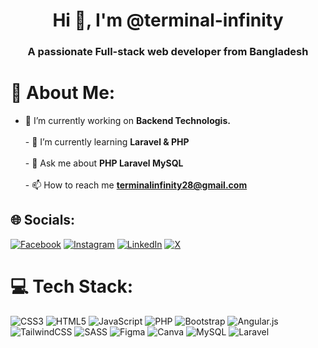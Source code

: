 <h1 align="center">Hi 👋, I'm @terminal-infinity</h1>
<h3 align="center">A passionate Full-stack web developer from Bangladesh</h3>

# 💫 About Me:
- 🔭 I’m currently working on **Backend Technologis.**<br><br>- 🌱 I’m currently learning **Laravel & PHP**<br><br>- 💬 Ask me about **PHP Laravel MySQL**<br><br>- 📫 How to reach me **terminalinfinity28@gmail.com**


## 🌐 Socials:
[![Facebook](https://img.shields.io/badge/Facebook-%231877F2.svg?logo=Facebook&logoColor=white)](https://facebook.com/jannatnoor29) [![Instagram](https://img.shields.io/badge/Instagram-%23E4405F.svg?logo=Instagram&logoColor=white)](https://instagram.com/jannat.coding) [![LinkedIn](https://img.shields.io/badge/LinkedIn-%230077B5.svg?logo=linkedin&logoColor=white)](https://linkedin.com/in/nurjannat29) [![X](https://img.shields.io/badge/X-black.svg?logo=X&logoColor=white)](https://x.com/terminalinfinty) 

# 💻 Tech Stack:
![CSS3](https://img.shields.io/badge/css3-%231572B6.svg?style=for-the-badge&logo=css3&logoColor=white) ![HTML5](https://img.shields.io/badge/html5-%23E34F26.svg?style=for-the-badge&logo=html5&logoColor=white) ![JavaScript](https://img.shields.io/badge/javascript-%23323330.svg?style=for-the-badge&logo=javascript&logoColor=%23F7DF1E) ![PHP](https://img.shields.io/badge/php-%23777BB4.svg?style=for-the-badge&logo=php&logoColor=white) ![Bootstrap](https://img.shields.io/badge/bootstrap-%238511FA.svg?style=for-the-badge&logo=bootstrap&logoColor=white) ![Angular.js](https://img.shields.io/badge/angular.js-%23E23237.svg?style=for-the-badge&logo=angularjs&logoColor=white) ![TailwindCSS](https://img.shields.io/badge/tailwindcss-%2338B2AC.svg?style=for-the-badge&logo=tailwind-css&logoColor=white) ![SASS](https://img.shields.io/badge/SASS-hotpink.svg?style=for-the-badge&logo=SASS&logoColor=white) ![Figma](https://img.shields.io/badge/figma-%23F24E1E.svg?style=for-the-badge&logo=figma&logoColor=white) ![Canva](https://img.shields.io/badge/Canva-%2300C4CC.svg?style=for-the-badge&logo=Canva&logoColor=white) ![MySQL](https://img.shields.io/badge/mysql-4479A1.svg?style=for-the-badge&logo=mysql&logoColor=white) ![Laravel](https://img.shields.io/badge/laravel-%23FF2D20.svg?style=for-the-badge&logo=laravel&logoColor=white)

